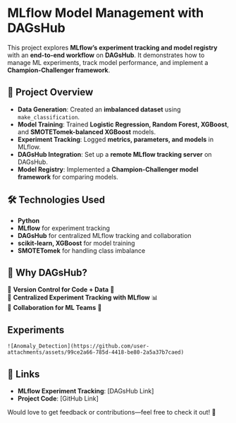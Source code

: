 # MLflow Model Management with DAGsHub

This project explores **MLflow’s experiment tracking and model registry** with an **end-to-end workflow** on **DAGsHub**. It demonstrates how to manage ML experiments, track model performance, and implement a **Champion-Challenger framework**.

## 📌 Project Overview
- **Data Generation**: Created an **imbalanced dataset** using `make_classification`.
- **Model Training**: Trained **Logistic Regression, Random Forest, XGBoost**, and **SMOTETomek-balanced XGBoost** models.
- **Experiment Tracking**: Logged **metrics, parameters, and models** in MLflow.
- **DAGsHub Integration**: Set up a **remote MLflow tracking server** on DAGsHub.
- **Model Registry**: Implemented a **Champion-Challenger model framework** for comparing models.

## 🛠️ Technologies Used
- **Python**
- **MLflow** for experiment tracking
- **DAGsHub** for centralized MLflow tracking and collaboration
- **scikit-learn, XGBoost** for model training
- **SMOTETomek** for handling class imbalance

## 🚀 Why DAGsHub?
🔹 **Version Control for Code + Data** 📁  
🔹 **Centralized Experiment Tracking with MLflow** 📊  
🔹 **Collaboration for ML Teams** 👥  

## Experiments
```
![Anomaly_Detection](https://github.com/user-attachments/assets/99ce2a66-785d-4418-be80-2a5a37b7caed)

```

## 🔗 Links
- **MLflow Experiment Tracking**: [DAGsHub Link]
- **Project Code**: [GitHub Link]

Would love to get feedback or contributions—feel free to check it out! 🚀

